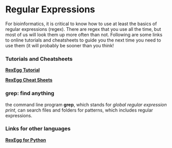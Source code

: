 # Regular Expressions

For bioinformatics, it is critical to know how to use at least the basics of regular expressions (regex). There are regex that you use all the time, but most of us will look them up more often than not. Following are some links to online tutorials and cheatsheets to guide you the next time you need to use them (it will probably be sooner than you think!

### Tutorials and Cheatsheets

[**RexEgg Tutorial**](https://www.rexegg.com/)

[**RexEgg Cheat Sheets**](https://www.rexegg.com/regex-quickstart.html)

### grep: find anything

the command line program **grep**, which stands for *global regular expression print*, can search files and folders for patterns, which includes regular expressions.  

### Links for other languages

[**RexEgg for Python**](https://www.rexegg.com/regex-python.html)

